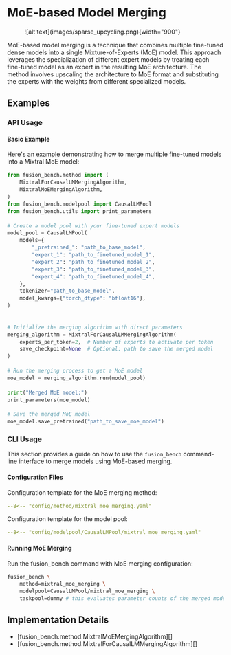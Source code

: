 # MoE-based Model Merging

<figure markdown="span">
    ![alt text](images/sparse_upcycling.png){width="900"}
</figure>

MoE-based model merging is a technique that combines multiple fine-tuned dense models into a single Mixture-of-Experts (MoE) model. This approach leverages the specialization of different expert models by treating each fine-tuned model as an expert in the resulting MoE architecture. The method involves upscaling the architecture to MoE format and substituting the experts with the weights from different specialized models.

## Examples

### API Usage

#### Basic Example

Here's an example demonstrating how to merge multiple fine-tuned models into a Mixtral MoE model:

```python
from fusion_bench.method import (
    MixtralForCausalLMMergingAlgorithm,
    MixtralMoEMergingAlgorithm,
)
from fusion_bench.modelpool import CausalLMPool
from fusion_bench.utils import print_parameters

# Create a model pool with your fine-tuned expert models
model_pool = CausalLMPool(
    models={
        "_pretrained_": "path_to_base_model",
        "expert_1": "path_to_finetuned_model_1",
        "expert_2": "path_to_finetuned_model_2",
        "expert_3": "path_to_finetuned_model_3",
        "expert_4": "path_to_finetuned_model_4",
    },
    tokenizer="path_to_base_model",
    model_kwargs={"torch_dtype": "bfloat16"},
)


# Initialize the merging algorithm with direct parameters
merging_algorithm = MixtralForCausalLMMergingAlgorithm(
    experts_per_token=2,  # Number of experts to activate per token
    save_checkpoint=None  # Optional: path to save the merged model
)

# Run the merging process to get a MoE model
moe_model = merging_algorithm.run(model_pool)

print("Merged MoE model:")
print_parameters(moe_model)

# Save the merged MoE model
moe_model.save_pretrained("path_to_save_moe_model")
```

### CLI Usage

This section provides a guide on how to use the `fusion_bench` command-line interface to merge models using MoE-based merging.

#### Configuration Files

Configuration template for the MoE merging method:

```yaml title="config/method/mixtral_moe_merging.yaml"
--8<-- "config/method/mixtral_moe_merging.yaml"
```

Configuration template for the model pool:

```yaml title="config/modelpool/CausalLMPool/mixtral_moe_merging.yaml"
--8<-- "config/modelpool/CausalLMPool/mixtral_moe_merging.yaml"
```

#### Running MoE Merging

Run the fusion_bench command with MoE merging configuration:

```bash
fusion_bench \
    method=mixtral_moe_merging \
    modelpool=CausalLMPool/mixtral_moe_merging \
    taskpool=dummy # this evaluates parameter counts of the merged model
```

## Implementation Details

- [fusion_bench.method.MixtralMoEMergingAlgorithm][]
- [fusion_bench.method.MixtralForCausalLMMergingAlgorithm][]
